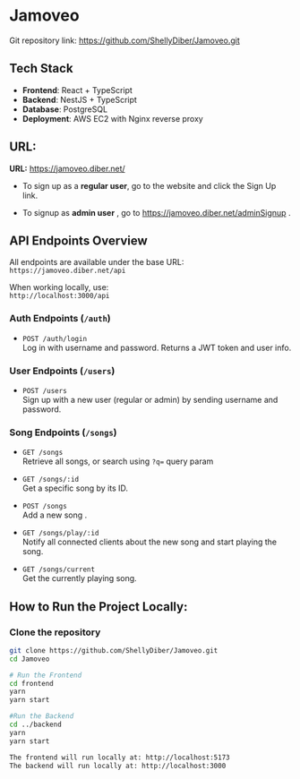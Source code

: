 # Jamoveo 

Git repository link: https://github.com/ShellyDiber/Jamoveo.git

## Tech Stack

- **Frontend**: React + TypeScript  
- **Backend**: NestJS + TypeScript  
- **Database**: PostgreSQL  
- **Deployment**: AWS EC2 with Nginx reverse proxy

## URL:
**URL:** https://jamoveo.diber.net/

- To sign up as a **regular user**, go to the website and click the Sign Up link.

- To signup as **admin user** , go to https://jamoveo.diber.net/adminSignup . 


## API Endpoints Overview

All endpoints are available under the base URL:  
`https://jamoveo.diber.net/api`

When working locally, use:  
`http://localhost:3000/api`


###  Auth Endpoints (`/auth`)

- `POST /auth/login`  
  Log in with username and password. Returns a JWT token and user info.


### User Endpoints (`/users`)

- `POST /users`  
  Sign up with a new user (regular or admin) by sending username and password.



### Song Endpoints (`/songs`)

- `GET /songs`  
  Retrieve all songs, or search using `?q=` query param 

- `GET /songs/:id`  
  Get a specific song by its ID.

- `POST /songs`  
  Add a new song .

- `GET /songs/play/:id`  
  Notify all connected clients about the new song and start playing the song.

- `GET /songs/current`  
  Get the currently playing song.



## How to Run the Project Locally:

### Clone the repository

```bash
git clone https://github.com/ShellyDiber/Jamoveo.git
cd Jamoveo 

# Run the Frontend
cd frontend
yarn
yarn start

#Run the Backend
cd ../backend
yarn
yarn start

The frontend will run locally at: http://localhost:5173
The backend will run locally at: http://localhost:3000



